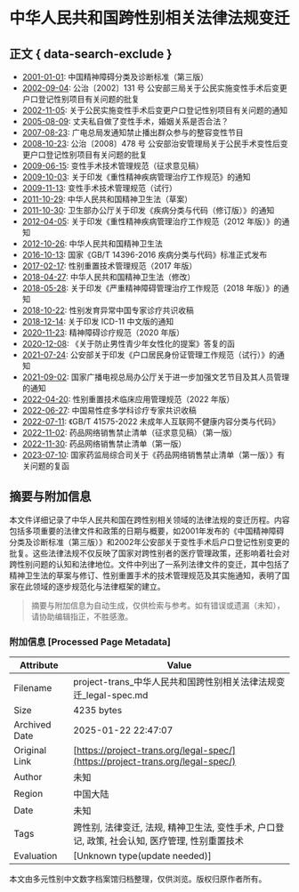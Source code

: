 # 中华人民共和国跨性别相关法律法规变迁

## 正文 { data-search-exclude }


- [2001-01-01](https://github.com/mtf-wiki/legal-spec/commit/2001-01-01): 中国精神障碍分类及诊断标准（第三版）
- [2002-09-04](https://github.com/mtf-wiki/legal-spec/commit/2002-09-04): 公治〔2002〕131 号 公安部三局关于公民实施变性手术后变更户口登记性别项目有关问题的批复
- [2002-11-05](https://github.com/mtf-wiki/legal-spec/commit/2002-11-05): 关于公民实施变性手术后变更户口登记性别项目有关问题的通知
- [2005-08-09](https://github.com/mtf-wiki/legal-spec/commit/2005-08-09): 丈夫私自做了变性手术，婚姻关系是否合法？
- [2007-08-23](https://github.com/mtf-wiki/legal-spec/commit/2007-08-23): 广电总局发通知禁止播出群众参与的整容变性节目
- [2008-10-23](https://github.com/mtf-wiki/legal-spec/commit/2008-10-23): 公治〔2008〕478 号 公安部治安管理局关于公民手术变性后变更户口登记性别项目有关问题的批复
- [2009-06-15](https://github.com/mtf-wiki/legal-spec/commit/2009-06-15): 变性手术技术管理规范（征求意见稿）
- [2009-10-03](https://github.com/mtf-wiki/legal-spec/commit/2009-10-03): 关于印发《重性精神疾病管理治疗工作规范》的通知
- [2009-11-13](https://github.com/mtf-wiki/legal-spec/commit/2009-11-13): 变性手术技术管理规范（试行）
- [2011-10-29](https://github.com/mtf-wiki/legal-spec/commit/2011-10-29): 中华人民共和国精神卫生法（草案）
- [2011-10-30](https://github.com/mtf-wiki/legal-spec/commit/2011-10-30): 卫生部办公厅关于印发《疾病分类与代码（修订版）》的通知
- [2012-04-05](https://github.com/mtf-wiki/legal-spec/commit/2012-04-05): 关于印发《重性精神疾病管理治疗工作规范（2012 年版）》的通知
- [2012-10-26](https://github.com/mtf-wiki/legal-spec/commit/2012-10-26): 中华人民共和国精神卫生法
- [2016-10-13](https://github.com/mtf-wiki/legal-spec/commit/2016-10-13): 国家《GB/T 14396-2016 疾病分类与代码》标准正式发布
- [2017-02-17](https://github.com/mtf-wiki/legal-spec/commit/2017-02-17): 性别重置技术管理规范（2017 年版）
- [2018-04-27](https://github.com/mtf-wiki/legal-spec/commit/2018-04-27): 中华人民共和国精神卫生法（修改）
- [2018-05-28](https://github.com/mtf-wiki/legal-spec/commit/2018-05-28): 关于印发《严重精神障碍管理治疗工作规范（2018 年版）》的通知
- [2018-10-22](https://github.com/mtf-wiki/legal-spec/commit/2018-10-22): 性别发育异常中国专家诊疗共识收稿
- [2018-12-14](https://github.com/mtf-wiki/legal-spec/commit/2018-12-14): 关于印发 ICD-11 中文版的通知
- [2020-11-23](https://github.com/mtf-wiki/legal-spec/commit/2020-11-23): 精神障碍诊疗规范（2020 年版）
- [2020-12-08](https://github.com/mtf-wiki/legal-spec/commit/2020-12-08): 《关于防止男性青少年女性化的提案》答复的函
- [2021-07-24](https://github.com/mtf-wiki/legal-spec/commit/2021-07-24): 公安部关于印发《户口居民身份证管理工作规范（试行）》的通知
- [2021-09-02](https://github.com/mtf-wiki/legal-spec/commit/2021-09-02): 国家广播电视总局办公厅关于进一步加强文艺节目及其人员管理的通知
- [2022-04-20](https://github.com/mtf-wiki/legal-spec/commit/2022-04-20): 性别重置技术临床应用管理规范（2022 年版）
- [2022-06-27](https://github.com/mtf-wiki/legal-spec/commit/2022-06-27): 中国易性症多学科诊疗专家共识收稿
- [2022-07-11](https://github.com/mtf-wiki/legal-spec/commit/2022-07-11): 《GB/T 41575-2022 未成年人互联网不健康内容分类与代码》
- [2022-11-02](https://github.com/mtf-wiki/legal-spec/commit/2022-11-02): 药品网络销售禁止清单（征求意见稿）（第一版）
- [2022-11-30](https://github.com/mtf-wiki/legal-spec/commit/2022-11-30): 药品网络销售禁止清单（第一版）
- [2023-07-10](https://github.com/mtf-wiki/legal-spec/commit/2023-07-10): 国家药监局综合司关于《药品网络销售禁止清单（第一版）》有关问题的复函
<!-- tcd_original_link https://project-trans.org/legal-spec/ -->


## 摘要与附加信息

<!-- tcd_abstract -->
本文件详细记录了中华人民共和国在跨性别相关领域的法律法规的变迁历程。内容包括多项重要的法律文件和政策的日期与概要，如2001年发布的《中国精神障碍分类及诊断标准（第三版）》和2002年公安部关于变性手术后户口登记性别变更的批复。这些法律法规不仅反映了国家对跨性别者的医疗管理政策，还影响着社会对跨性别问题的认知和法律地位。文件中列出了一系列法律文件的变迁，其中包括了精神卫生法的草案与修订、性别重置手术的技术管理规范及其实施通知，表明了国家在此领域的逐步规范化与法律框架的建立。
<!-- tcd_abstract_end -->

> 摘要与附加信息为自动生成，仅供检索与参考。如有错误或遗漏（未知），请协助编辑指正，不胜感激。

### 附加信息 [Processed Page Metadata]

| Attribute       | Value                                  |
|-----------------|----------------------------------------|
| Filename        | project-trans_中华人民共和国跨性别相关法律法规变迁_legal-spec.md                             |
| Size            | 4235 bytes                           |
| Archived Date   | 2025-01-22 22:47:07                             |
| Original Link   | [https://project-trans.org/legal-spec/](https://project-trans.org/legal-spec/)                       |
| Author          | 未知                               |
| Region          | 中国大陆                               |
| Date            | 未知                                 |
| Tags            | 跨性别, 法律变迁, 法规, 精神卫生法, 变性手术, 户口登记, 政策, 社会认知, 医疗管理, 性别重置技术                                 |
| Evaluation            | [Unknown type(update needed)]                                 |
<!-- tcd_table_end -->

本文由多元性别中文数字档案馆归档整理，仅供浏览。版权归原作者所有。
